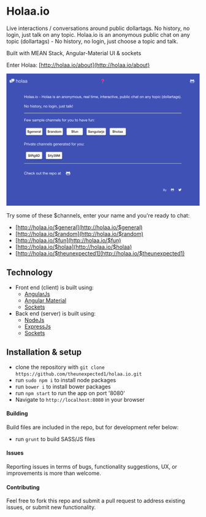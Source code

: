 # Holaa.io
Live interactions / conversations around public dollartags. No history, no login, just talk on any topic.
Holaa.io is an anonymous public chat on any topic (dollartags) - No history, no login, just choose a topic and talk.

Built with MEAN Stack, Angular-Material UI & sockets

Enter Holaa: [http://holaa.io/about](http://holaa.io/about)

![holaa-landing](holaa-landing.jpg)

Try some of these $channels, enter your name and you're ready to chat:
* [http://holaa.io/$general](http://holaa.io/$general)
* [http://holaa.io/$random](http://holaa.io/$random)
* [http://holaa.io/$fun](http://holaa.io/$fun)
* [http://holaa.io/$holaa](http://holaa.io/$holaa)
* [http://holaa.io/$theunexpected1](http://holaa.io/$theunexpected1)

## Technology
* Front end (client) is built using:
  * [AngularJs](http://angularjs.org/)
  * [Angular Material](https://material.angularjs.org)
  * [Sockets](http://socket.io/)
* Back end (server) is built using:
  * [NodeJs](https://nodejs.org)
  * [ExpressJs](http://expressjs.com/)
  * [Sockets](http://socket.io/)
  
## Installation & setup
* clone the repository with `git clone https://github.com/theunexpected1/holaa.io.git`
* run `sudo npm i` to install node packages
* run `bower i` to install bower packages
* run `npm start` to run the app on port '8080'
* Navigate to `http://localhost:8080` in your browser

#### Building
Build files are included in the repo, but for development refer below:
* run `grunt` to build SASS/JS files

#### Issues
Reporting issues in terms of bugs, functionality suggestions, UX, or improvements is more than welcome.

#### Contributing
Feel free to fork this repo and submit a pull request to address existing issues, or submit new functionality.